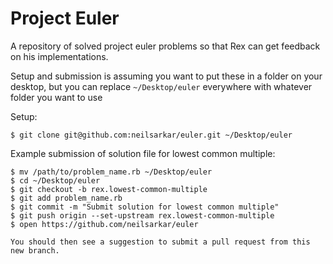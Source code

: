 # Project Euler

A repository of solved project euler problems so that Rex can get feedback on his implementations.

Setup and submission is assuming you want to put these in a folder on your desktop, but
you can replace `~/Desktop/euler` everywhere with whatever folder you want to use

Setup:

    $ git clone git@github.com:neilsarkar/euler.git ~/Desktop/euler

Example submission of solution file for lowest common multiple:

    $ mv /path/to/problem_name.rb ~/Desktop/euler
    $ cd ~/Desktop/euler
    $ git checkout -b rex.lowest-common-multiple
    $ git add problem_name.rb
    $ git commit -m "Submit solution for lowest common multiple"
    $ git push origin --set-upstream rex.lowest-common-multiple
    $ open https://github.com/neilsarkar/euler

    You should then see a suggestion to submit a pull request from this new branch.
